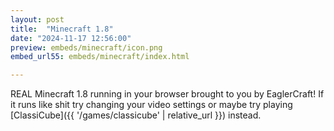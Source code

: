 ```yaml
---
layout: post
title:  "Minecraft 1.8"
date: "2024-11-17 12:56:00"
preview: embeds/minecraft/icon.png
embed_url55: embeds/minecraft/index.html

---
```

REAL Minecraft 1.8 running in your browser brought to you by EaglerCraft! If it runs like shit try changing your video settings or maybe try playing [ClassiCube]({{ '/games/classicube' | relative_url }}) instead.
